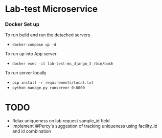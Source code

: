 # Lab-test Microservice

### Docker Set up
To run build and run the detached servers

* `docker-compose up -d`

To run up into App server

* `docker exec -it lab-test-ms_django_1 /bin/bash`

To run server locally

* `pip install -r requirements/local.txt`
* `python manage.py runserver 0:8000`



# TODO
* Relax uniqueness on lab request sample_id field
* Implement @Percy's suggestion of tracking uniqueness using facility_id and id combination
